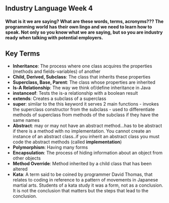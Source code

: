 ## Industry Language Week 4

#### What is it we are saying? What are these words, terms, acronyms??? The programming world has their own lingo and we need to learn how to speak. Not only so you know what we are saying, but so you are industry ready when talking with potential employers.

## Key Terms
- **Inheritance**: The process where one class acquires the properties (methods and fields-variables) of another
- **Child, Derived, Subclass**: The class that inherits these properties
- **Superclass, Base, Parent**: The class whose properties are inherited
- **Is-A Relationship**: The way we think of/define inheritance in Java
- **instanceof**: Tests the is-a relationship with a boolean result
- **extends**: Creates a subclass of a superclass
- **super**: similar to the this keyword it serves 2 main functions
            - invokes the superclass constructor from the subclass
            - used to differentiate methods of superclass from methods of the subclass if they have the same names
- **Abstract**: may or may not have an abstract method...has to be abstract if there is a method with no implementation. You cannot create an instance of an abstract class..if you inherit an abstract class you must code the abstract methods (called **implementation**)
- **Polymorphism**: Having many forms
- **Encapsulation**: The process of hiding information about an object from other objects
- **Method Override**: Method inherited by a child class that has been altered
- **Kata**: A term said to be coined by programmer David Thomas, that relates to coding in reference to a pattern of 
            movements in Japanese martial arts. Students of a kata study it was a form, not as a conclusion.
            It is not the conclusion that matters but the steps that lead to the conclusion.
